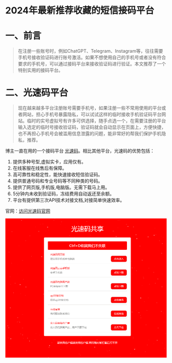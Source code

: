 # 2024年最新推荐收藏的短信接码平台

# 一、前言
> 在注册一些账号时，例如ChatGPT、Telegram、Instagram等，往往需要手机号接收验证码进行账号激活。如果不想使用自己的手机号或者没有符合要求的手机号，可以通过接码平台来接收验证码进行验证。本文推荐了一个特别实用的接码平台。

# 二、光速码平台
>现在越来越多平台注册账号需要手机号，如果注册一些不常用使用的平台或者网站，担心手机号暴露隐私，可以试试这样的临时接收手机验证码平台网站。临时的实号虚拟号有许多可供选择，随手点选一个，在需要注册的平台输入选定的临时号接收验证码，验证码就会自动显示在页面上，方便快捷，也不再担心手机号会被滥用信息泄露的问题，能非常好的帮我们保护手机隐私，推荐。

博主一直在用的一个接码平台 [光速码](http://www.gsjiema.com)。相比其他平台，光速码的优势包括：

1. 提供多种号型,虚拟实卡，应用仅有。
2. 在线客服在线售后有保障。
3. 高可靠性和稳定性，能快速接收短信验证码。
4. 提供普通号码和专业号码等不同种类的号码。
5. 提供了网页版,手机版,电脑版。无需下载马上用。
6. 5分钟内未收到验证码，冻结费用自动返还至余额。
7. 平台有提供第三次API技术对接文档,对接简单快速效率。

官网：[访问光速码官网](http://www.gsjiema.com)

![image](https://github.com/cjjxdf/-/blob/cjjxdf-patch-1/0240820155719.png)
